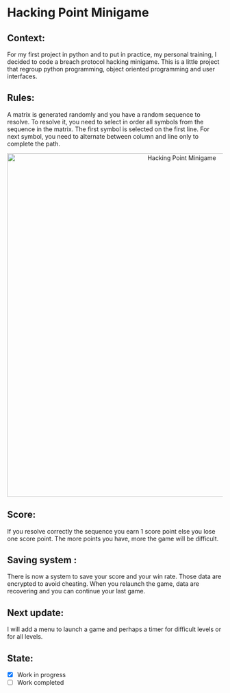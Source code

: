 # Hacking Point Minigame
## Context:
For my first project in python and to put in practice, my personal training, I decided to code a breach protocol hacking minigame. This is a little project that regroup python programming, object oriented programming and user interfaces.
## Rules:
A matrix is generated randomly and you have a random sequence to resolve. To resolve it, you need to select in order all symbols from the sequence in the matrix. The first symbol is selected on the first line. For next symbol, you need to alternate between column and line only to complete the path.

<p align="center">
  <img width="800" alt="Hacking Point Minigame" src="https://user-images.githubusercontent.com/73184884/177358359-1ca165b9-1d9a-4f4c-b944-061ccb9c03a2.png">
</p>

## Score:
If you resolve correctly the sequence you earn 1 score point else you lose one score point. The more points you have, more the game will be difficult.
## Saving system :
There is now a system to save your score and your win rate. Those data are encrypted to avoid cheating. When you relaunch the game, data are recovering and you can continue your last game.
## Next update:
I will add a menu to launch a game and perhaps a timer for difficult levels or for all levels.
## State:
- [X] Work in progress
- [ ] Work completed
